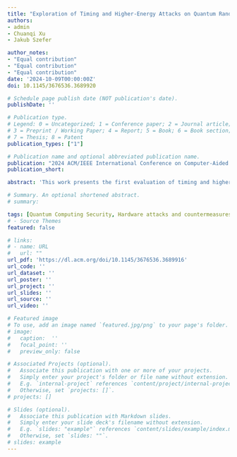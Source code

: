 ```yaml
---
title: "Exploration of Timing and Higher-Energy Attacks on Quantum Random Access Memory"
authors:
- admin
- Chuanqi Xu
- Jakub Szefer

author_notes:
- "Equal contribution"
- "Equal contribution"
- "Equal contribution"
date: '2024-10-09T00:00:00Z'
doi: 10.1145/3676536.3689920

# Schedule page publish date (NOT publication's date).
publishDate: ''

# Publication type.
# Legend: 0 = Uncategorized; 1 = Conference paper; 2 = Journal article;
# 3 = Preprint / Working Paper; 4 = Report; 5 = Book; 6 = Book section;
# 7 = Thesis; 8 = Patent
publication_types: ["1"]

# Publication name and optional abbreviated publication name.
publication: "2024 ACM/IEEE International Conference on Computer-Aided Design (ICCAD)"
publication_short: 

abstract: 'This work presents the first evaluation of timing and higher-energy attacks on Quantum Random Access Memory (QRAM) circuits. By leveraging quantum principles, QRAM can efficiently store and manipulate both quantum and classical data, leading to potential significant speedups in a variety of quantum algorithms. However, as demonstrated in this work, when used in remote cloud-based quantum computers QRAM is vulnerable to different security attacks. The work demonstrates side-channel attacks, e.g., the timing attacks, as well as fault-injection-like attacks, e.g., the higher-energy attacks. This work evaluates the attacks on QRAM and different circuits that use QRAM. The work also proposes a set of defenses.'

# Summary. An optional shortened abstract.
# summary: 

tags: [Quantum Computing Security, Hardware attacks and countermeasures]
# - Source Themes
featured: false

# links:
# - name: URL
#   url: ""
url_pdf: 'https://dl.acm.org/doi/10.1145/3676536.3689916'
url_code: ''
url_dataset: ''
url_poster: ''
url_project: ''
url_slides: ''
url_source: ''
url_video: ''

# Featured image
# To use, add an image named `featured.jpg/png` to your page's folder. 
# image:
#   caption:  ''
#   focal_point: ''
#   preview_only: false

# Associated Projects (optional).
#   Associate this publication with one or more of your projects.
#   Simply enter your project's folder or file name without extension.
#   E.g. `internal-project` references `content/project/internal-project/index.md`.
#   Otherwise, set `projects: []`.
# projects: []

# Slides (optional).
#   Associate this publication with Markdown slides.
#   Simply enter your slide deck's filename without extension.
#   E.g. `slides: "example"` references `content/slides/example/index.md`.
#   Otherwise, set `slides: ""`.
# slides: example
---
```


<!-- {{% callout note %}}
Click the *Cite* button above to demo the feature to enable visitors to import publication metadata into their reference management software.
{{% /callout %}}

{{% callout note %}}
Create your slides in Markdown - click the *Slides* button to check out the example.
{{% /callout %}}

Supplementary notes can be added here, including [code, math, and images](https://wowchemy.com/docs/writing-markdown-latex/). -->

